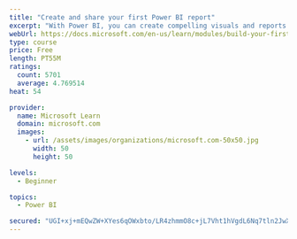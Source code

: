```yaml
---
title: "Create and share your first Power BI report"
excerpt: "With Power BI, you can create compelling visuals and reports. In this module, you learn how to use Power BI Desktop to connect to data, build visuals, and create a report that you can share with others in your organization. You then learn how to publish the report to the Power BI service, so that others can see your insights and benefit from your work."
webUrl: https://docs.microsoft.com/en-us/learn/modules/build-your-first-power-bi-report/
type: course
price: Free
length: PT55M
ratings:
  count: 5701
  average: 4.769514
heat: 54

provider:
  name: Microsoft Learn
  domain: microsoft.com
  images:
    - url: /assets/images/organizations/microsoft.com-50x50.jpg
      width: 50
      height: 50

levels:
  - Beginner

topics:
  - Power BI

secured: "UGI+xj+mEQwZW+XYes6qOWxbto/LR4zhmmO8c+jL7Vht1hVgdL6Nq7tln2JwXjtfSf6tFIgNme2oFTZ/7/xxZoJxiYXAr/HHOSwYXHfFW2GCTkK0Q4U8KRHEfllaAECmMKHpvYjZEreTG2OtPwkIz71HnBiIifw8RThCJ0/Ytv9ChDd8zwljUQNUX8MTj9hwW8mRVK6XPRKv1xuxt+qSwgrbRzfIFJkq4WEwLyi3xPJdI3wrQzttMmH9kPH924KYCApAw3dzBAKYY5f5HPfyQClpHw5+MfEe/HhAPD3FObjrCI5wWghEI/vLGbCFbv4qnd8Y0LttLbghHqTk7Sx2cTulYusNowogk1pDOnPWg1uLMF4ygHniHC1n1OF+NxNhMVEdwM4oqYUZCXdYbn4AbyS+uL4dTztkIf3wPvrRaCQ=;ZpsUix0HplGQowVkI7T9Lg=="
---
```


